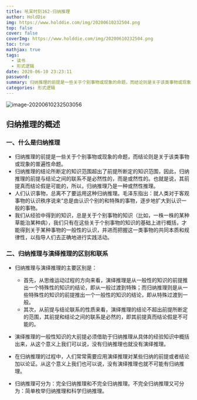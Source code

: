 ```yaml
---
title: 吼呆时刻162-归纳推理
author: HoldDie
img: https://www.holddie.com/img/20200610232504.png
top: false
cover: false
coverImg: https://www.holddie.com/img/20200610232504.png
toc: true
mathjax: true
tags:
  - 读书
  - 形式逻辑
date: 2020-06-10 23:23:11
password:
summary: 归纳推理的前提是一些关于个别事物或现象的命题，而结论则是关于该类事物或现象的普遍性命题。
categories: 形式逻辑
---
```


![image-20200610232503056](https://www.holddie.com/img/20200610232504.png)

## 归纳推理的概述

### 一、什么是归纳推理

- 归纳推理的前提是一些关于个别事物或现象的命题，而结论则是关于该类事物或现象的普遍性命题。
- 归纳推理的结论所断定的知识范围超出了前提所断定的知识范围，因此，归纳推理的前提与结论之间的联系不是必然性的，而是或然性的。也就是说，其前提真而结论假是可能的，所以，归纳推理乃是一种或然性推理。
- 人们认识事物，总离不了要运用这种归纳推理。毛泽东指出：就人类对于客观事物的认识秩序说来“总是由认识个别的和特殊的事物，逐步地扩大到认识一般的事物。
- 我们从经验中得到的知识，总是关于个别事物的知识（比如，一株一株的某种草能治某种病），我们只有在这些关于个别事物的知识的基础上进行概括，才能得到关于某种事物的一般性的认识，并进而把握这一类事物的共同本质和规律性，以指导人们去正确地进行实践活动。

### 二、归纳推理与演绎推理的区别和联系

- 归纳推理与演绎推理的主要区别是：

	- 首先，从思维运动过程的方向来看，演绎推理是从一般性的知识的前提推出一个特殊性的知识的结论，即从一般过渡到特殊；而归纳推理则是从一些特殊性的知识的前提推出一个一般性的知识的结论，即从特殊过渡到一般。
	- 其次，从前提与结论联系的性质来看，演绎推理的结论不超出前提所断定的范围，其前提和结论之间的联系是必然的，即其前提真而结论假是不可能的。

- 演绎推理的一般性知识的大前提必须借助于归纳推理从具体的经验知识中概括出来，从这个意义上我们可以说，没有归纳推理也就没有演绎推理。
- 在归纳推理的过程中，人们常常需要应用演绎推理对某些归纳的前提或者结论加以论证。从这个意义上我们也可以说，没有演绎推理也就不可能有归纳推理。
- 归纳推理可分为：完全归纳推理和不完全归纳推理。不完全归纳推理又可分为：简单枚举归纳推理和科学归纳推理。